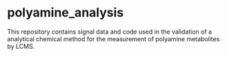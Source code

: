 # polyamine_analysis
This repository contains signal data and code used in the validation of a analytical chemical method for the measurement of  polyamine metabolites by LCMS.
